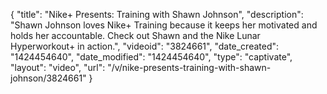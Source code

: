 {
    "title": "Nike+ Presents: Training with Shawn Johnson",
    "description": "Shawn Johnson loves Nike+ Training because it keeps her motivated and holds her accountable. Check out Shawn and the Nike Lunar Hyperworkout+ in action.",
    "videoid": "3824661",
    "date_created": "1424454640",
    "date_modified": "1424454640",
    "type": "captivate",
    "layout": "video",
    "url": "\/v\/nike-presents-training-with-shawn-johnson\/3824661"
}